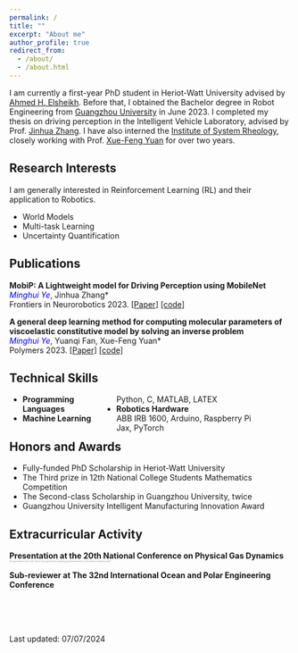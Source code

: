 ```yaml
---
permalink: /
title: ""
excerpt: "About me"
author_profile: true
redirect_from:
  - /about/
  - /about.html
---
```



<!-- ## About Me -->
I am currently a first-year PhD student in Heriot-Watt University advised by [Ahmed H. Elsheikh](https://ai4netzero.github.io/). Before that, I obtained the Bachelor degree in Robot Engineering from [Guangzhou University](http://www.gzhu.edu.cn/) in June 2023. I completed my thesis on driving perception in the Intelligent Vehicle Laboratory, advised by Prof. [Jinhua Zhang](http://jd.gzhu.edu.cn/info/1150/4235.htm).  I have also interned the [Institute of System Rheology](http://isr.gzhu.edu.cn/), closely working with Prof. [Xue-Feng Yuan](http://isr.gzhu.edu.cn/info/1259/2240.htm) for over two years.  

[//]: # (### <span style="color:red">&#40;Updated on June 28, 2023&#41; I am looking for PhD/RA positions in Robotics/Reinforcement Learning/Visual Perception, for which I can start working within a month.</span>  )
  

## Research Interests
        
I am generally interested in Reinforcement Learning (RL) and their application to Robotics. 

[//]: # (To state my research plan and demonstrate my research skills, I wrote a **research proposal** on [Efficient Vision-Based Reinforcement Learning for Physical Robots]&#40;https://yeminghui.github.io/assets/files/Research_Proposal_Minghui_Ye.pdf&#41;. I am also open to related topics including but not limited to: )
- World Models
- Multi-task Learning
- Uncertainty Quantification


## Publications
**MobiP: A Lightweight model for Driving Perception using MobileNet**  
*<font color=Blue>Minghui Ye</font>*, Jinhua Zhang\*  
Frontiers in Neurorobotics 2023. [[Paper]](https://www.frontiersin.org/articles/10.3389/fnbot.2023.1291875/full) [[code]](https://github.com/yeminghui/Mobip)

**A general deep learning method for computing molecular parameters of viscoelastic constitutive model by solving an inverse problem**  
*<font color=Blue>Minghui Ye</font>*, Yuanqi Fan, Xue-Feng Yuan\*  
Polymers 2023. [[Paper]](https://www.mdpi.com/2073-4360/15/17/3592) [[code]](https://github.com/yeminghui/Inv_learning)


## Technical Skills
<ul>
    <li> 
        <span style="float:left;width:35%;"> <strong>Programming Languages</strong></span> 
        <span style="float:right;width:65%;">Python, C, MATLAB, LATEX</span> 
    </li>
    <li> 
        <span style="float:left;width:35%;"> <strong>Robotics Hardware</strong></span> 
        <span style="float:right;width:65%;">ABB IRB 1600, Arduino, Raspberry Pi</span>
    </li>
    <li>
        <span style="float:left;width:35%;"><strong>Machine Learning</strong></span>
        <span style="float:right;width:65%;">Jax, PyTorch</span>
    </li>
</ul>

[//]: # (font-size: 15px;)

## Honors and Awards
- Fully-funded PhD Scholarship in Heriot-Watt University
- The Third prize in 12th National College Students Mathematics Competition
- The Second-class Scholarship in Guangzhou University, twice
- Guangzhou University Intelligent Manufacturing Innovation Award


## Extracurricular Activity
**Presentation at the 20th National Conference on Physical Gas Dynamics**  
*<font style="color:grey; font-size:3">Gave presentation on the work "inverse learning method for computing molecular parameters of viscoelastic constitutive model"</font>*

**Sub-reviewer at The 32nd International Ocean and Polar Engineering Conference**  
*<font style="color:grey; font-size:1">Helped the professor review two papers on the topic of machine learning</font>* 
 
  
<br />
<br />
<br />
  

Last updated: 07/07/2024 
